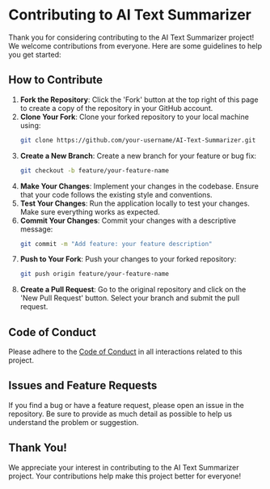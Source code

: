 # Contributing to AI Text Summarizer

Thank you for considering contributing to the AI Text Summarizer project! We welcome contributions from everyone. Here are some guidelines to help you get started:

## How to Contribute
1. **Fork the Repository**: Click the 'Fork' button at the top right of this page to create a copy of the repository in your GitHub account.
2. **Clone Your Fork**: Clone your forked repository to your local machine using:
   ```bash
   git clone https://github.com/your-username/AI-Text-Summarizer.git
   ```
3. **Create a New Branch**: Create a new branch for your feature or bug fix:
   ```bash
   git checkout -b feature/your-feature-name
   ```
4. **Make Your Changes**: Implement your changes in the codebase. Ensure that your code follows the existing style and conventions.
5. **Test Your Changes**: Run the application locally to test your changes. Make sure everything works as expected.
6. **Commit Your Changes**: Commit your changes with a descriptive message:
   ```bash
   git commit -m "Add feature: your feature description"
   ```
7. **Push to Your Fork**: Push your changes to your forked repository:
   ```bash
   git push origin feature/your-feature-name
   ```
8. **Create a Pull Request**: Go to the original repository and click on the 'New Pull Request' button. Select your branch and submit the pull request.

## Code of Conduct
Please adhere to the [Code of Conduct](CODE_OF_CONDUCT.md) in all interactions related to this project.

## Issues and Feature Requests
If you find a bug or have a feature request, please open an issue in the repository. Be sure to provide as much detail as possible to help us understand the problem or suggestion.

## Thank You!
We appreciate your interest in contributing to the AI Text Summarizer project. Your contributions help make this project better for everyone!